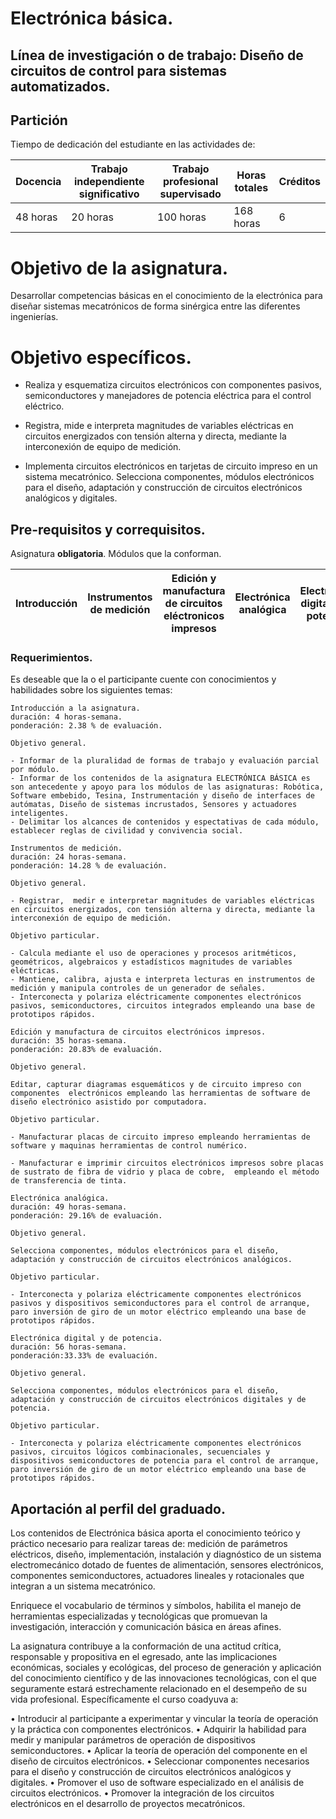 # Electrónica básica.

##     Línea de investigación o de trabajo: Diseño de circuitos de control para sistemas automatizados.


## Partición 
Tiempo de dedicación del estudiante en las actividades de: 

| Docencia 	| Trabajo independiente significativo 	| Trabajo profesional supervisado 	| Horas totales 	| Créditos 	|
|-----------	|-------------------------------------	|---------------------------------	|---------------	|----------	|
|  48 horas 	| 20 horas 	| 100 horas 	| 168 horas 	| 6 	|

#  Objetivo de la asignatura.

Desarrollar competencias básicas en el conocimiento de la electrónica para diseñar sistemas mecatrónicos de forma sinérgica entre las diferentes ingenierías. 

#  Objetivo específicos.

- Realiza y esquematiza circuitos electrónicos con componentes pasivos, semiconductores y manejadores de potencia eléctrica para el control eléctrico.

- Registra,  mide e interpreta magnitudes de variables eléctricas en circuitos energizados con tensión alterna y directa, mediante la interconexión de equipo de medición.  

- Implementa circuitos electrónicos en tarjetas de circuito impreso en un sistema mecatrónico.
Selecciona componentes, módulos electrónicos para el diseño, adaptación y construcción de circuitos electrónicos analógicos y digitales.


## Pre-requisitos y correquisitos.
Asignatura **obligatoria**. Módulos que la conforman.

|Introducción|Instrumentos de medición|Edición y manufactura de circuitos eléctronicos impresos|Electrónica analógica|Electrónica digital y de potencia |            
| --------| -----------------------------------|-------------------------------|-------------| ---------|


### Requerimientos.
Es deseable que la o el participante cuente con conocimientos y habilidades sobre los siguientes temas:

```
Introducción a la asignatura. 
duración: 4 horas-semana. 
ponderación: 2.38 % de evaluación.

Objetivo general.

- Informar de la pluralidad de formas de trabajo y evaluación parcial por módulo. 
- Informar de los contenidos de la asignatura ELECTRÓNICA BÁSICA es son antecedente y apoyo para los módulos de las asignaturas: Robótica, Software embebido, Tesina, Instrumentación y diseño de interfaces de autómatas, Diseño de sistemas incrustados, Sensores y actuadores inteligentes. 
- Delimitar los alcances de contenidos y espectativas de cada módulo, establecer reglas de civilidad y convivencia social. 

```

```
Instrumentos de medición. 
duración: 24 horas-semana. 
ponderación: 14.28 % de evaluación.

Objetivo general.

- Registrar,  medir e interpretar magnitudes de variables eléctricas en circuitos energizados, con tensión alterna y directa, mediante la interconexión de equipo de medición.  

Objetivo particular.

- Calcula mediante el uso de operaciones y procesos aritméticos, geométricos, algebraicos y estadísticos magnitudes de variables eléctricas.
- Mantiene, calibra, ajusta e interpreta lecturas en instrumentos de medición y manipula controles de un generador de señales.
- Interconecta y polariza eléctricamente componentes electrónicos pasivos, semiconductores, circuitos integrados empleando una base de prototipos rápidos.

```

```
Edición y manufactura de circuitos electrónicos impresos. 
duración: 35 horas-semana.
ponderación: 20.83% de evaluación.

Objetivo general.

Editar, capturar diagramas esquemáticos y de circuito impreso con componentes  electrónicos empleando las herramientas de software de diseño electrónico asistido por computadora.

Objetivo particular.

- Manufacturar placas de circuito impreso empleando herramientas de software y maquinas herramientas de control numérico.

- Manufacturar e imprimir circuitos electrónicos impresos sobre placas de sustrato de fibra de vidrio y placa de cobre,  empleando el método de transferencia de tinta.

```

```
Electrónica analógica.
duración: 49 horas-semana.
ponderación: 29.16% de evaluación.

Objetivo general.

Selecciona componentes, módulos electrónicos para el diseño, adaptación y construcción de circuitos electrónicos analógicos.

Objetivo particular.

- Interconecta y polariza eléctricamente componentes electrónicos pasivos y dispositivos semiconductores para el control de arranque, paro inversión de giro de un motor eléctrico empleando una base de prototipos rápidos.

```

```
Electrónica digital y de potencia.
duración: 56 horas-semana.
ponderación:33.33% de evaluación.

Objetivo general.

Selecciona componentes, módulos electrónicos para el diseño, adaptación y construcción de circuitos electrónicos digitales y de potencia.

Objetivo particular.

- Interconecta y polariza eléctricamente componentes electrónicos pasivos, circuitos lógicos combinacionales, secuenciales y dispositivos semiconductores de potencia para el control de arranque, paro inversión de giro de un motor eléctrico empleando una base de prototipos rápidos.

```

## Aportación al perfil del graduado.

Los contenidos de Electrónica básica aporta el conocimiento teórico y práctico necesario para realizar tareas de: medición de parámetros eléctricos, diseño, implementación, instalación y diagnóstico de un sistema electromecánico dotado de fuentes de alimentación, sensores electrónicos, componentes semiconductores, actuadores lineales y rotacionales que integran a un sistema mecatrónico.

Enriquece el vocabulario de términos y símbolos, habilita el manejo de herramientas especializadas y tecnológicas que promuevan la investigación, interacción y comunicación básica en áreas afines.

La asignatura contribuye a la conformación de una actitud crítica, responsable y propositiva en el egresado, ante las implicaciones económicas, sociales y ecológicas, del proceso de generación y aplicación del conocimiento científico y de las innovaciones tecnológicas, con el que seguramente estará estrechamente relacionado en el desempeño de su vida profesional. Específicamente el curso coadyuva a:

•	Introducir al participante a experimentar y vincular la teoría de operación y la práctica con componentes electrónicos. 
•	Adquirir la habilidad para medir y manipular parámetros de operación de dispositivos semiconductores.
•	Aplicar la teoría de operación del componente en el diseño de circuitos electrónicos.
•	Seleccionar componentes necesarios para el diseño y construcción de circuitos electrónicos analógicos y digitales.
•	Promover el uso de software especializado en el análisis de circuitos electrónicos.
•	Promover la integración de los circuitos electrónicos en el desarrollo de proyectos mecatrónicos.
